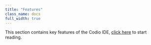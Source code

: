 ```yaml
---
title: "Features"
class_name: docs
full_width: true
---
```



This section contains key features of the Codio IDE, [click here](/docs/ide/features/autocomplete) to start reading.